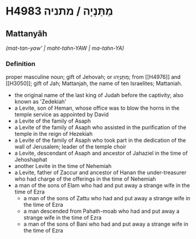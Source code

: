 # H4983 מַתַּנְיָה / מתניה

## Mattanyâh

_(mat-tan-yaw' | maht-tahn-YAW | ma-tahn-YA)_

### Definition

proper masculine noun; gift of Jehovah; or מַתַּנְיָהוּ; from [[H4976]] and [[H3050]]; gift of Jah; Mattanjah, the name of ten Israelites; Mattaniah.

- the original name of the last king of Judah before the captivity; also known as 'Zedekiah'
- a Levite, son of Heman, whose office was to blow the horns in the temple service as appointed by David
- a Levite of the family of Asaph
- a Levite of the family of Asaph who assisted in the purification of the temple in the reign of Hezekiah
- a Levite of the family of Asaph who took part in the dedication of the wall of Jerusalem; leader of the temple choir
- a Levite, descendant of Asaph and ancestor of Jahaziel in the time of Jehoshaphat
- another Levite in the time of Nehemiah
- a Levite, father of Zaccur and ancestor of Hanan the under-treasurer who had charge of the offerings in the time of Nehemiah
- a man of the sons of Elam who had and put away a strange wife in the time of Ezra
    - a man of the sons of Zattu who had and put away a strange wife in the time of Ezra
    - a man descended from Pahath-moab who had and put away a strange wife in the time of Ezra
    - a man of the sons of Bani who had and put away a strange wife in the time of Ezra
